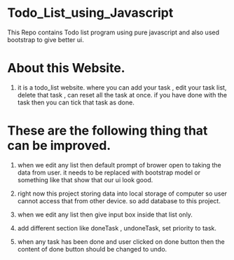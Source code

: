 # Todo_List_using_Javascript
This Repo contains Todo list program using pure javascript and also used bootstrap to give better ui.

# About this Website.

1. it is a todo_list website. where you can add your task , edit your task list, delete that task , can reset all the task at once. if you have done with the task then you can tick that task as done.


# These are the following thing that can be improved. 

1. when we edit any list then default prompt of brower open to taking the data from user. it needs to be replaced with bootstrap model or something like that show that our ui look good.

2. right now this project storing data into local storage of computer so user cannot access that from other device. so add database to this project.

3. when we edit any list then give input box inside that list only.

4. add different section like doneTask , undoneTask, set priority to task.

5. when any task has been done and user clicked on done button then the content of done button should be changed to undo.


